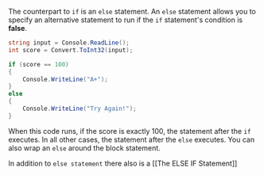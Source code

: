 The counterpart to `if` is an `else` statement. An `else` statement allows you to specify an alternative statement to run if the `if` statement's condition is **false**. 

```c#
string input = Console.ReadLine();
int score = Convert.ToInt32(input);

if (score == 100)
{
	Console.WriteLine("A+");
}
else 
{
	Console.WriteLine("Try Again!");
}
```

When this code runs, if the score is exactly 100, the statement after the `if` executes. In all other cases, the statement after the `else` executes. You can also wrap an `else` around the block statement. 

In addition to `else statement` there also is a [[The ELSE IF Statement]]<br>